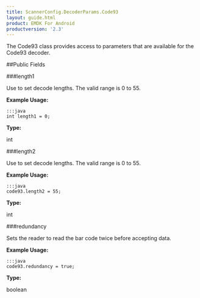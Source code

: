 ```yaml
---
title: ScannerConfig.DecoderParams.Code93
layout: guide.html
product: EMDK For Android
productversion: '2.3'
---
```


The Code93 class provides access to parameters that are available for
 the Code93 decoder.

##Public Fields

###length1

Use to set decode lengths. The valid range is 0 to 55.

 

**Example Usage:**
	
	:::java	
	int length1 = 0;


**Type:**

int

###length2

Use to set decode lengths. The valid range is 0 to 55.

 

**Example Usage:**
	
	:::java	
	code93.length2 = 55;


**Type:**

int

###redundancy

Sets the reader to read the bar code twice before accepting data.

 

**Example Usage:**
	
	:::java	
	code93.redundancy = true;


**Type:**

boolean










